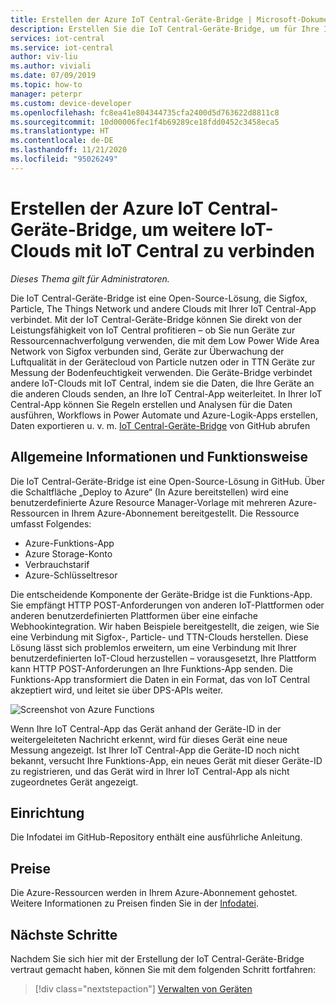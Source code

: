 ```yaml
---
title: Erstellen der Azure IoT Central-Geräte-Bridge | Microsoft-Dokumentation
description: Erstellen Sie die IoT Central-Geräte-Bridge, um für Ihre IoT Central-App eine Verbindung mit anderen IoT-Clouds (beispielsweise mit Sigfox, Particle oder The Things Network) herzustellen.
services: iot-central
ms.service: iot-central
author: viv-liu
ms.author: viviali
ms.date: 07/09/2019
ms.topic: how-to
manager: peterpr
ms.custom: device-developer
ms.openlocfilehash: fc8ea41e804344735cfa2400d5d763622d8811c8
ms.sourcegitcommit: 10d00006fec1f4b69289ce18fdd0452c3458eca5
ms.translationtype: HT
ms.contentlocale: de-DE
ms.lasthandoff: 11/21/2020
ms.locfileid: "95026249"
---
```

# <a name="build-the-iot-central-device-bridge-to-connect-other-iot-clouds-to-iot-central"></a>Erstellen der Azure IoT Central-Geräte-Bridge, um weitere IoT-Clouds mit IoT Central zu verbinden

*Dieses Thema gilt für Administratoren.*

Die IoT Central-Geräte-Bridge ist eine Open-Source-Lösung, die Sigfox, Particle, The Things Network und andere Clouds mit Ihrer IoT Central-App verbindet. Mit der IoT Central-Geräte-Bridge können Sie direkt von der Leistungsfähigkeit von IoT Central profitieren – ob Sie nun Geräte zur Ressourcennachverfolgung verwenden, die mit dem Low Power Wide Area Network von Sigfox verbunden sind, Geräte zur Überwachung der Luftqualität in der Gerätecloud von Particle nutzen oder in TTN Geräte zur Messung der Bodenfeuchtigkeit verwenden. Die Geräte-Bridge verbindet andere IoT-Clouds mit IoT Central, indem sie die Daten, die Ihre Geräte an die anderen Clouds senden, an Ihre IoT Central-App weiterleitet. In Ihrer IoT Central-App können Sie Regeln erstellen und Analysen für die Daten ausführen, Workflows in Power Automate und Azure-Logik-Apps erstellen, Daten exportieren u. v. m. [IoT Central-Geräte-Bridge](https://aka.ms/iotcentralgithubdevicebridge) von GitHub abrufen

## <a name="what-is-it-and-how-does-it-work"></a>Allgemeine Informationen und Funktionsweise
Die IoT Central-Geräte-Bridge ist eine Open-Source-Lösung in GitHub. Über die Schaltfläche „Deploy to Azure“ (In Azure bereitstellen) wird eine benutzerdefinierte Azure Resource Manager-Vorlage mit mehreren Azure-Ressourcen in Ihrem Azure-Abonnement bereitgestellt. Die Ressource umfasst Folgendes:
-    Azure-Funktions-App
-    Azure Storage-Konto
-    Verbrauchstarif
-    Azure-Schlüsseltresor

Die entscheidende Komponente der Geräte-Bridge ist die Funktions-App. Sie empfängt HTTP POST-Anforderungen von anderen IoT-Plattformen oder anderen benutzerdefinierten Plattformen über eine einfache Webhookintegration. Wir haben Beispiele bereitgestellt, die zeigen, wie Sie eine Verbindung mit Sigfox-, Particle- und TTN-Clouds herstellen. Diese Lösung lässt sich problemlos erweitern, um eine Verbindung mit Ihrer benutzerdefinierten IoT-Cloud herzustellen – vorausgesetzt, Ihre Plattform kann HTTP POST-Anforderungen an Ihre Funktions-App senden.
Die Funktions-App transformiert die Daten in ein Format, das von IoT Central akzeptiert wird, und leitet sie über DPS-APIs weiter.

![Screenshot von Azure Functions](media/howto-build-iotc-device-bridge/azfunctions.png)

Wenn Ihre IoT Central-App das Gerät anhand der Geräte-ID in der weitergeleiteten Nachricht erkennt, wird für dieses Gerät eine neue Messung angezeigt. Ist Ihrer IoT Central-App die Geräte-ID noch nicht bekannt, versucht Ihre Funktions-App, ein neues Gerät mit dieser Geräte-ID zu registrieren, und das Gerät wird in Ihrer IoT Central-App als nicht zugeordnetes Gerät angezeigt. 

## <a name="how-do-i-set-it-up"></a>Einrichtung
Die Infodatei im GitHub-Repository enthält eine ausführliche Anleitung. 

## <a name="pricing"></a>Preise
Die Azure-Ressourcen werden in Ihrem Azure-Abonnement gehostet. Weitere Informationen zu Preisen finden Sie in der [Infodatei](https://aka.ms/iotcentralgithubdevicebridge).

## <a name="next-steps"></a>Nächste Schritte
Nachdem Sie sich hier mit der Erstellung der IoT Central-Geräte-Bridge vertraut gemacht haben, können Sie mit dem folgenden Schritt fortfahren:

> [!div class="nextstepaction"]
> [Verwalten von Geräten](howto-manage-devices.md)
